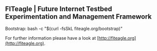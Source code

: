 FITeagle | Future Internet Testbed Experimentation and Management Framework 
---------------------------------------------------------------------------

Bootstrap: bash -c "$(curl -fsSkL fiteagle.org/bootstrap)"

For further information please have a look at [http://fiteagle.org](http://fiteagle.org).
